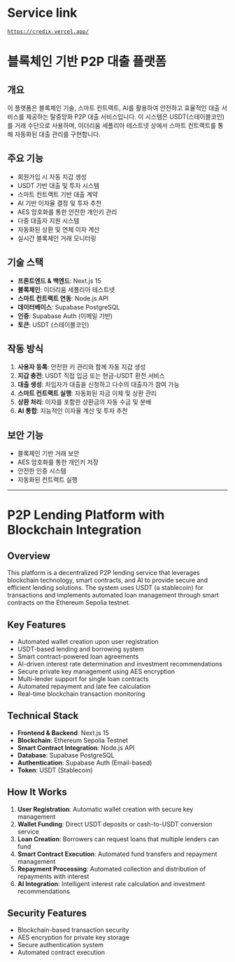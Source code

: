 # Service link
[`https://credix.vercel.app/`](https://credix.vercel.app/)

# 블록체인 기반 P2P 대출 플랫폼

## 개요
이 플랫폼은 블록체인 기술, 스마트 컨트랙트, AI를 활용하여 안전하고 효율적인 대출 서비스를 제공하는 탈중앙화 P2P 대출 서비스입니다. 이 시스템은 USDT(스테이블코인)를 거래 수단으로 사용하며, 이더리움 세폴리아 테스트넷 상에서 스마트 컨트랙트를 통해 자동화된 대출 관리를 구현합니다.

## 주요 기능
- 회원가입 시 자동 지갑 생성
- USDT 기반 대출 및 투자 시스템
- 스마트 컨트랙트 기반 대출 계약
- AI 기반 이자율 결정 및 투자 추천
- AES 암호화를 통한 안전한 개인키 관리
- 다중 대출자 지원 시스템
- 자동화된 상환 및 연체 이자 계산
- 실시간 블록체인 거래 모니터링

## 기술 스택
- **프론트엔드 & 백엔드**: Next.js 15
- **블록체인**: 이더리움 세폴리아 테스트넷
- **스마트 컨트랙트 연동**: Node.js API
- **데이터베이스**: Supabase PostgreSQL
- **인증**: Supabase Auth (이메일 기반)
- **토큰**: USDT (스테이블코인)

## 작동 방식
1. **사용자 등록**: 안전한 키 관리와 함께 자동 지갑 생성
2. **지갑 충전**: USDT 직접 입금 또는 현금-USDT 환전 서비스
3. **대출 생성**: 차입자가 대출을 신청하고 다수의 대출자가 참여 가능
4. **스마트 컨트랙트 실행**: 자동화된 자금 이체 및 상환 관리
5. **상환 처리**: 이자를 포함한 상환금의 자동 수금 및 분배
6. **AI 통합**: 지능적인 이자율 계산 및 투자 추천

## 보안 기능
- 블록체인 기반 거래 보안
- AES 암호화를 통한 개인키 저장
- 안전한 인증 시스템
- 자동화된 컨트랙트 실행


---

# P2P Lending Platform with Blockchain Integration

## Overview
This platform is a decentralized P2P lending service that leverages blockchain technology, smart contracts, and AI to provide secure and efficient lending solutions. The system uses USDT (a stablecoin) for transactions and implements automated loan management through smart contracts on the Ethereum Sepolia testnet.

## Key Features
- Automated wallet creation upon user registration
- USDT-based lending and borrowing system
- Smart contract-powered loan agreements
- AI-driven interest rate determination and investment recommendations
- Secure private key management using AES encryption
- Multi-lender support for single loan contracts
- Automated repayment and late fee calculation
- Real-time blockchain transaction monitoring

## Technical Stack
- **Frontend & Backend**: Next.js 15
- **Blockchain**: Ethereum Sepolia Testnet
- **Smart Contract Integration**: Node.js API
- **Database**: Supabase PostgreSQL
- **Authentication**: Supabase Auth (Email-based)
- **Token**: USDT (Stablecoin)

## How It Works
1. **User Registration**: Automatic wallet creation with secure key management
2. **Wallet Funding**: Direct USDT deposits or cash-to-USDT conversion service
3. **Loan Creation**: Borrowers can request loans that multiple lenders can fund
4. **Smart Contract Execution**: Automated fund transfers and repayment management
5. **Repayment Processing**: Automated collection and distribution of repayments with interest
6. **AI Integration**: Intelligent interest rate calculation and investment recommendations

## Security Features
- Blockchain-based transaction security
- AES encryption for private key storage
- Secure authentication system
- Automated contract execution
